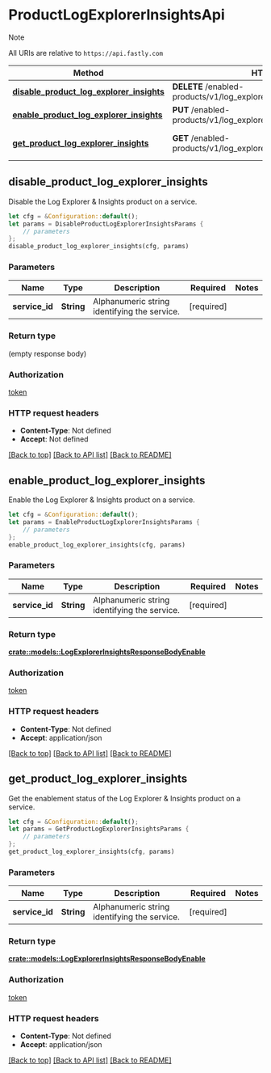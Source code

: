 # ProductLogExplorerInsightsApi

> [!NOTE]
> All URIs are relative to `https://api.fastly.com`

Method | HTTP request | Description
------ | ------------ | -----------
[**disable_product_log_explorer_insights**](ProductLogExplorerInsightsApi.md#disable_product_log_explorer_insights) | **DELETE** /enabled-products/v1/log_explorer_insights/services/{service_id} | Disable product
[**enable_product_log_explorer_insights**](ProductLogExplorerInsightsApi.md#enable_product_log_explorer_insights) | **PUT** /enabled-products/v1/log_explorer_insights/services/{service_id} | Enable product
[**get_product_log_explorer_insights**](ProductLogExplorerInsightsApi.md#get_product_log_explorer_insights) | **GET** /enabled-products/v1/log_explorer_insights/services/{service_id} | Get product enablement status



## disable_product_log_explorer_insights

Disable the Log Explorer & Insights product on a service.

```rust
let cfg = &Configuration::default();
let params = DisableProductLogExplorerInsightsParams {
    // parameters
};
disable_product_log_explorer_insights(cfg, params)
```

### Parameters


Name | Type | Description  | Required | Notes
------------- | ------------- | ------------- | ------------- | -------------
**service_id** | **String** | Alphanumeric string identifying the service. | [required] |

### Return type

 (empty response body)

### Authorization

[token](../README.md#token)

### HTTP request headers

- **Content-Type**: Not defined
- **Accept**: Not defined

[[Back to top]](#) [[Back to API list]](../README.md#documentation-for-api-endpoints) [[Back to README]](../README.md)


## enable_product_log_explorer_insights

Enable the Log Explorer & Insights product on a service.

```rust
let cfg = &Configuration::default();
let params = EnableProductLogExplorerInsightsParams {
    // parameters
};
enable_product_log_explorer_insights(cfg, params)
```

### Parameters


Name | Type | Description  | Required | Notes
------------- | ------------- | ------------- | ------------- | -------------
**service_id** | **String** | Alphanumeric string identifying the service. | [required] |

### Return type

[**crate::models::LogExplorerInsightsResponseBodyEnable**](LogExplorerInsightsResponseBodyEnable.md)

### Authorization

[token](../README.md#token)

### HTTP request headers

- **Content-Type**: Not defined
- **Accept**: application/json

[[Back to top]](#) [[Back to API list]](../README.md#documentation-for-api-endpoints) [[Back to README]](../README.md)


## get_product_log_explorer_insights

Get the enablement status of the Log Explorer & Insights product on a service.

```rust
let cfg = &Configuration::default();
let params = GetProductLogExplorerInsightsParams {
    // parameters
};
get_product_log_explorer_insights(cfg, params)
```

### Parameters


Name | Type | Description  | Required | Notes
------------- | ------------- | ------------- | ------------- | -------------
**service_id** | **String** | Alphanumeric string identifying the service. | [required] |

### Return type

[**crate::models::LogExplorerInsightsResponseBodyEnable**](LogExplorerInsightsResponseBodyEnable.md)

### Authorization

[token](../README.md#token)

### HTTP request headers

- **Content-Type**: Not defined
- **Accept**: application/json

[[Back to top]](#) [[Back to API list]](../README.md#documentation-for-api-endpoints) [[Back to README]](../README.md)

